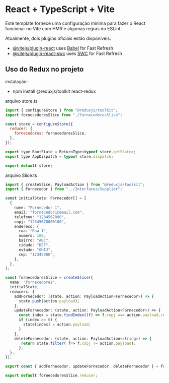 # React + TypeScript + Vite

Este template fornece uma configuração mínima para fazer o React funcionar no Vite com HMR e algumas regras do ESLint.

Atualmente, dois plugins oficiais estão disponíveis:

- [@vitejs/plugin-react](https://github.com/vitejs/vite-plugin-react/blob/main/packages/plugin-react/README.md) uses [Babel](https://babeljs.io/) for Fast Refresh
- [@vitejs/plugin-react-swc](https://github.com/vitejs/vite-plugin-react-swc) uses [SWC](https://swc.rs/) for Fast Refresh

## Uso do Redux no projeto

instalação:
- npm install @reduxjs/toolkit react-redux

arquivo store.ts
```js
import { configureStore } from "@reduxjs/toolkit";
import fornecedoresSlice from "./fornecedoresSlice";

const store = configureStore({
  reducer: {
    fornecedores: fornecedoresSlice,
  },
});

export type RootState = ReturnType<typeof store.getState>;
export type AppDispatch = typeof store.dispatch;

export default store;
```
arquivo Slice.ts

```ts
import { createSlice, PayloadAction } from "@reduxjs/toolkit";
import { Fornecedor } from "../Interfaces/Supplier";

const initialState: Fornecedor[] = [
  {
    nome: "Fornecedor 1",
    email: "fornecedor1@email.com",
    telefone: "1234567890",
    cnpj: "12345678000100",
    endereco: {
      rua: "Rua 1",
      numero: 100,
      bairro: "ABC",
      cidade: "DEF",
      estado: "GHIJ",
      cep: "12345000",
    },
  },
];

const fornecedoresSlice = createSlice({
  name: "fornecedores",
  initialState,
  reducers: {
    addFornecedor: (state, action: PayloadAction<Fornecedor>) => {
      state.push(action.payload);
    },
    updateFornecedor: (state, action: PayloadAction<Fornecedor>) => {
      const index = state.findIndex((f) => f.cnpj === action.payload.cnpj);
      if (index >= 0) {
        state[index] = action.payload;
      }
    },
    deleteFornecedor: (state, action: PayloadAction<string>) => {
       return state.filter( f=> f.cnpj != action.payload);
      },
  },
});

export const { addFornecedor, updateFornecedor, deleteFornecedor } = fornecedoresSlice.actions;

export default fornecedoresSlice.reducer;
```
